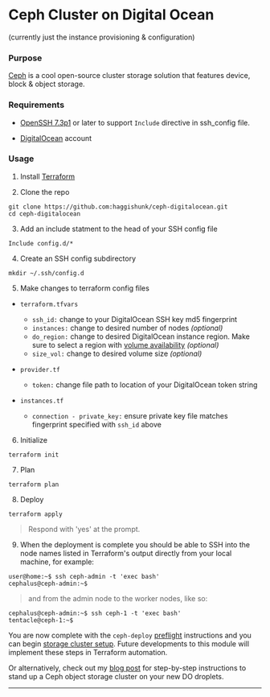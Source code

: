 # Ceph Cluster on Digital Ocean
(currently just the instance provisioning & configuration)

### Purpose

[Ceph][] is a cool open-source cluster storage solution that features device, block & object storage.

### Requirements

* [OpenSSH 7.3p1][] or later to support `Include` directive in ssh_config file.

* [DigitalOcean][] account

### Usage

1. Install [Terraform][]

2. Clone the repo
```
git clone https://github.com:haggishunk/ceph-digitalocean.git
cd ceph-digitalocean
```

3. Add an include statment to the head of your SSH config file
```
Include config.d/*
```

4. Create an SSH config subdirectory
```
mkdir ~/.ssh/config.d
```

5. Make changes to terraform config files

* `terraform.tfvars`
  * `ssh_id:` change to your DigitalOcean SSH key md5 fingerprint
  * `instances:` change to desired number of nodes _(optional)_
  * `do_region:` change to desired DigitalOcean instance region.  Make sure to select a region with [volume availability][] _(optional)_
  * `size_vol:` change to desired volume size _(optional)_

* `provider.tf`
  * `token:` change file path to location of your DigitalOcean token string

* `instances.tf`
  * `connection - private_key:` ensure private key file matches fingerprint specified with `ssh_id` above

6. Initialize
```
terraform init
```

7. Plan
```
terraform plan
```

8. Deploy
```
terraform apply
```

> Respond with 'yes' at the prompt.

9. When the deployment is complete you should be able to SSH into the node names listed in Terraform's output directly from your local machine, for example:
```
user@home:~$ ssh ceph-admin -t 'exec bash'
cephalus@ceph-admin:~$ 
```

> and from the admin node to the worker nodes, like so:
```
cephalus@ceph-admin:~$ ssh ceph-1 -t 'exec bash'
tentacle@ceph-1:~$
```

You are now complete with the `ceph-deploy` [preflight][] instructions and you can begin [storage cluster setup][].  Future developments to this module will implement these steps in Terraform automation.

Or alternatively, check out my [blog post][] for step-by-step instructions to stand up a Ceph object storage cluster on your new DO droplets.

* * *

[ceph]:                         http://ceph.com
[openssh 7.3p1]:                https://www.openssh.com/txt/release-7.3
[digitalocean]:                 https://cloud.digitalocean.com
[preflight]:        http://docs.ceph.com/docs/master/start/quick-start-preflight/
[storage cluster setup]:        http://docs.ceph.com/docs/master/start/quick-ceph-deploy/#
[terraform]:                    https://www.terraform.io/downloads.html
[volume availability]:          https://www.digitalocean.com/community/tutorials/how-to-use-block-storage-on-digitalocean
[blog post]:                    http://blog.pantageo.us/ceph-storage-cluster-on-digital-ocean-using-terraform-part-3.html
